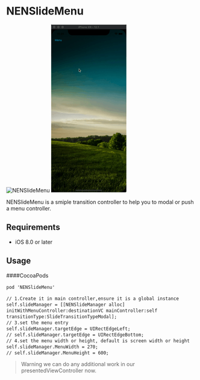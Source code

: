 # NENSlideMenu

![NENSlideMenu](https://github.com/nenseso/NENSlideMenu/blob/master/1.gif)
![NENSlideMenu](https://github.com/nenseso/NENSlideMenu/blob/master/2.gif)

NENSlideMenu is a smiple transition controller to help you to modal or push a menu controller.

## Requirements

- iOS 8.0 or later

## Usage

####CocoaPods
```
pod 'NENSlideMenu'
```
```
// 1.Create it in main controller,ensure it is a global instance
self.slideManager = [[NENSlideManager alloc] initWithMenuController:destinationVC mainController:self transitionType:SlideTransitionTypeModal];
// 3.set the menu entry
self.slideManager.targetEdge = UIRectEdgeLeft;
// self.slideManager.targetEdge = UIRectEdgeBottom;
// 4.set the menu width or height, default is screen width or height
self.slideManager.MenuWidth = 270;
// self.slideManager.MenuHeight = 600;
```
>  Warning
we can do any additional work in our presentedViewController now.
